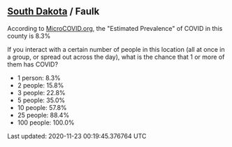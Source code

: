 
## [South Dakota](/united-states/south-dakota) / Faulk

According to [MicroCOVID.org](http://microcovid.org),
the "Estimated Prevalence" of COVID in this county is 8.3%

If you interact with a certain number of people in this location
(all at once in a group, or spread out across the day), what is the chance that
1 or more of them has COVID?

- 1 person: 8.3%
- 2 people: 15.8%
- 3 people: 22.8%
- 5 people: 35.0%
- 10 people: 57.8%
- 25 people: 88.4%
- 100 people: 100.0%

Last updated: 2020-11-23 00:19:45.376764 UTC
